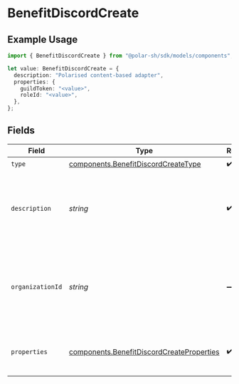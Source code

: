 # BenefitDiscordCreate

## Example Usage

```typescript
import { BenefitDiscordCreate } from "@polar-sh/sdk/models/components";

let value: BenefitDiscordCreate = {
  description: "Polarised content-based adapter",
  properties: {
    guildToken: "<value>",
    roleId: "<value>",
  },
};
```

## Fields

| Field                                                                                                  | Type                                                                                                   | Required                                                                                               | Description                                                                                            |
| ------------------------------------------------------------------------------------------------------ | ------------------------------------------------------------------------------------------------------ | ------------------------------------------------------------------------------------------------------ | ------------------------------------------------------------------------------------------------------ |
| `type`                                                                                                 | [components.BenefitDiscordCreateType](../../models/components/benefitdiscordcreatetype.md)             | :heavy_check_mark:                                                                                     | N/A                                                                                                    |
| `description`                                                                                          | *string*                                                                                               | :heavy_check_mark:                                                                                     | The description of the benefit. Will be displayed on products having this benefit.                     |
| `organizationId`                                                                                       | *string*                                                                                               | :heavy_minus_sign:                                                                                     | The ID of the organization owning the benefit. **Required unless you use an organization token.**      |
| `properties`                                                                                           | [components.BenefitDiscordCreateProperties](../../models/components/benefitdiscordcreateproperties.md) | :heavy_check_mark:                                                                                     | Properties to create a benefit of type `discord`.                                                      |